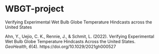 # WBGT-project
Verifying Experimental Wet Bulb Globe Temperature Hindcasts across the United States

<div class="csl-entry">Ahn, Y., Uejio, C. K., Rennie, J., &#38; Schmit, L. (2022). Verifying Experimental Wet Bulb Globe Temperature Hindcasts Across the United States. <i>GeoHealth</i>, <i>6</i>(4). https://doi.org/10.1029/2021gh000527</div>
